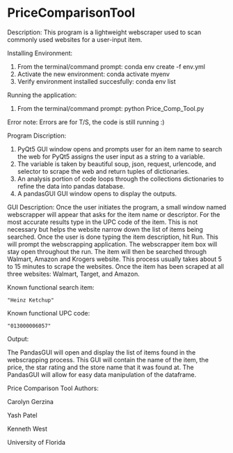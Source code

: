 # PriceComparisonTool


Description: This program is a lightweight webscraper used to scan commonly used websites for a user-input item. 


Installing Environment:
1. From the terminal/command prompt:
	conda env create -f env.yml
2. Activate the new environment:
	conda activate myenv
3. Verify environment installed succesfully:
	conda env list

Running the application:
1. From the terminal/command prompt:
	python Price_Comp_Tool.py


Error note:
	Errors are for T/S, the code is still running :)


Program Discription:
1. PyQt5 GUI window opens and prompts user for an item name to search the web for
PyQt5 assigns the user input as a string to a variable.
2. The variable is taken by beautiful soup, json, request, urlencode, and selector to scrape the web and return tuples of dictionaries.
3. An analysis portion of code loops through the collections dictionaries to refine the data into pandas database.
4. A pandasGUI GUI window opens to display the outputs.


GUI Description: Once the user initiates the program, a small window named webscrapper will appear that asks for the item name or descriptor.
For the most accurate results type in the UPC code of the item. This is not necessary but helps the website narrow down the list of items being searched.
Once the user is done typing the item description, hit Run. This will prompt the webscrapping application. The webscrapper item box will stay open throughout 
the run. The item will then be searched through Walmart, Amazon and Krogers website. This process usually takes about 5 to 15 minutes to scrape the websites.
Once the item has been scraped at all three websites: Walmart, Target, and Amazon.


Known functional search item:

	"Heinz Ketchup"


Known functional UPC code:

	"013000006057"

Output: 

The PandasGUI will open and display the list of items found in the webscrapping process. This GUI will 
contain the name of the item, the price, the star rating and the store name that it was found at. The PandasGUI will allow for easy data manipulation of the dataframe.


Price Comparison Tool Authors:

Carolyn Gerzina

Yash Patel

Kenneth West


University of Florida